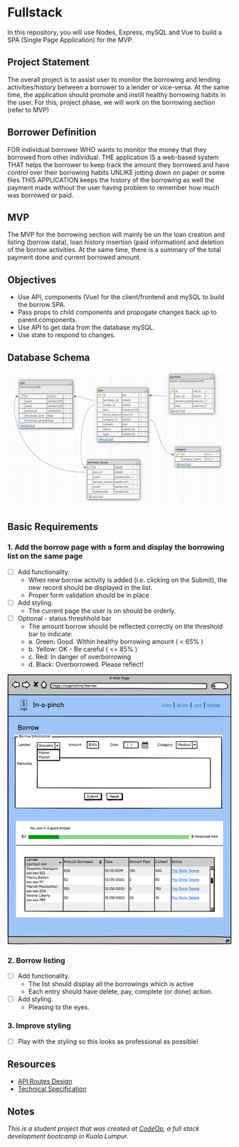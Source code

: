 # Fullstack

In this repository, you will use Nodes, Express, mySQL and Vue to build a SPA (Single Page Application) for the MVP.

## Project Statement

The overall project is to assist user to monitor the borrowing and lending activities/history between a borrower to a lender or vice-versa. At the same time, the application should promote and instill healthy borrowing habits in the user. For this, project phase, we will work on the borrowing section (refer to MVP)  

## Borrower Definition

FOR individual borrower
WHO wants to monitor the money that they borrowed from other individual.
THE application IS a web-based system
THAT helps the borrower to keep track the amount they borrowed and have control over their borrowing habits
UNLIKE jotting down on paper or some files
THIS APPLICATION keeps the history of the borrowing as well the payment made without the user having problem to remember how much was borrowed or paid.

## MVP

The MVP for the borrowing section will mainly be on the loan creation and listing (borrow data), loan history insertion (paid information) and deletion of the borrow activities. At the same time, there is a summary of the total payment done and current borrowed amount.

## Objectives

- Use API, components (Vue) for the client/frontend and mySQL to build the borrow SPA.
- Pass props to child components and propogate changes back up to parent components.
- Use API to get data from the database mySQL.
- Use state to respond to changes.

## Database Schema

![DB Schema](docs/proj1_db_scheme.PNG)

## Basic Requirements

### 1. Add the borrow page with a form and display the borrowing list on the same page

- [ ] Add functionality.
  - When new borrow activity is added (i.e. clicking on the Submit), the new record should be displayed in the list.
  - Proper form validation should be in place
- [ ] Add styling.
  - The current page the user is on should be orderly.
- [ ] Optional - status threshhold bar
  - The amount borrow should be reflected correctly on the threshold bar to indicate:
  - a. Green: Good. Within healthy borrowing amount ( < 65% )
  - b. Yellow: OK - Be careful ( <= 85% )
  - c. Red: In danger of overborrowing
  - d. Black: Overborrowed. Please reflect!

![Borrow View](docs/borrow_activity_view.png)

### 2. Borrow listing

- [ ] Add functionality.
  - The list should display all the borrowings which is active
  - Each entry should have delete, pay, complete (or done) action.
- [ ] Add styling.
  - Pleasing to the eyes.

### 3. Improve styling

- [ ] Play with the styling so this looks as professional as possible!

## Resources

- [API Routes Design](https://github.com/njas17/bor-lend/docs/Bor-Lend_API_Routes_Design.docx)
- [Technical Specification](https://xxxx)

## Notes

_This is a student project that was created at [CodeOp](http://CodeOp.tech), a full stack development bootcamp in Kuala Lumpur._
